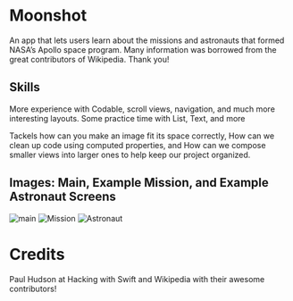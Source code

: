 # Moonshot
An app that lets users learn about the missions and astronauts that formed NASA’s Apollo space program.
Many information was borrowed from the great contributors of Wikipedia. Thank you!

## Skills
More experience with Codable, scroll views, navigation, and much more interesting layouts.
Some practice time with List, Text, and more

Tackels how can you make an image fit its space correctly, How can we clean up code using computed properties, and
How can we compose smaller views into larger ones to help keep our project organized.

## Images: Main, Example Mission, and Example Astronaut Screens
![main](/Moonshot/main.png?raw=true "Main Navigation Grid")
![Mission](/moonshot/mission.png?raw=true "Apollo 9")
![Astronaut](/moonshot/astronaut.png?raw=true "David R. Scott")

# Credits
Paul Hudson at Hacking with Swift and Wikipedia with their awesome contributors!

